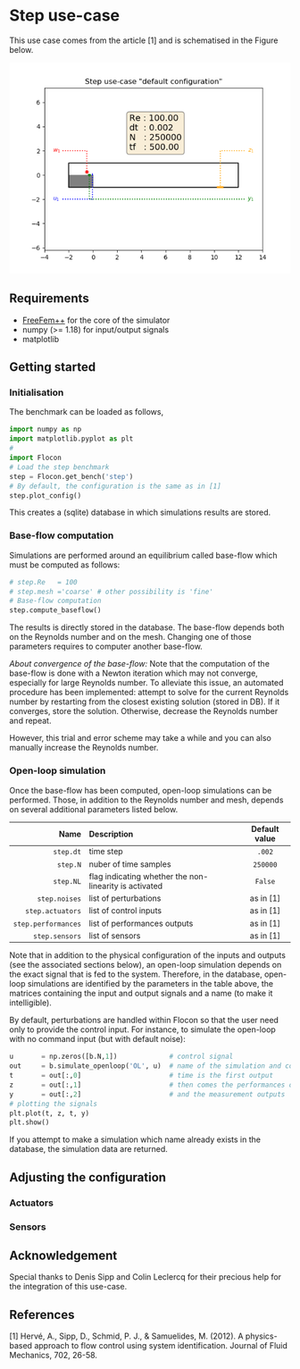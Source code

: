 # Step use-case

This use case comes from the article [1] and is schematised in the Figure below.

![Default configuration](./static/step_default.png)

## Requirements

* [FreeFem++](https://freefem.org/) for the core of the simulator
* numpy (>= 1.18) for input/output signals
* matplotlib

## Getting started

### Initialisation

The benchmark can be loaded as follows,

```python
import numpy as np
import matplotlib.pyplot as plt
#
import Flocon
# Load the step benchmark
step = Flocon.get_bench('step')
# By default, the configuration is the same as in [1]
step.plot_config()
```
This creates a (sqlite) database in which simulations results are stored.

### Base-flow computation

Simulations are performed around an equilibrium called base-flow which  must be computed as follows:

```python
# step.Re   = 100
# step.mesh ='coarse' # other possibility is 'fine'
# Base-flow computation
step.compute_baseflow()
```
The results is directly stored in the database. The base-flow depends both on the Reynolds number and on the mesh. Changing one of those parameters requires to computer another base-flow.


*About convergence of the base-flow:* Note that the computation of the base-flow is done with a Newton iteration which may not converge, especially for large Reynolds number. To alleviate this issue, an automated procedure has been implemented: attempt to solve for the current Reynolds number by restarting from the closest existing solution (stored in DB). If it converges, store the solution. Otherwise, decrease the Reynolds number and repeat.

However, this trial and error scheme may take a while and you can also manually increase the Reynolds number.

### Open-loop simulation

Once the base-flow has been computed, open-loop simulations can be performed. Those, in addition to the Reynolds number and mesh, depends on several additional parameters listed below.


|   Name              | Description                                            |  Default value |
|--------------------:|:-------------------------------------------------------|:--------------:|
| `step.dt`           | time step                                              |  `.002`        |
| `step.N`            | nuber of time samples                                  |  `250000`      |
| `step.NL`           | flag indicating whether the non-linearity is activated |  `False`       |
| `step.noises`       | list of perturbations                                  |  as in [1]     |
| `step.actuators`    | list of control inputs                                 |  as in [1]     |
| `step.performances` | list of performances outputs                           |  as in [1]     |
| `step.sensors`      | list of sensors                                        |  as in [1]     |

Note that in addition to the physical configuration of the inputs and outputs (see the associated sections below), an open-loop simulation depends on the exact signal that is fed to the system. Therefore, in the database, open-loop simulations are identified by the parameters in the table above, the matrices containing the input and output signals and a name (to make it intelligible).

By default, perturbations are handled within Flocon so that the user need only to provide the control input. For instance, to simulate the open-loop with no command input (but with default noise):

```python
u       = np.zeros([b.N,1])             # control signal
out     = b.simulate_openloop('OL', u)  # name of the simulation and comand
t       = out[:,0]                      # time is the first output
z       = out[:,1]                      # then comes the performances outputs
y       = out[:,2]                      # and the measurement outputs
# plotting the signals
plt.plot(t, z, t, y)
plt.show()
```
If you attempt to make a simulation which name already exists in the database, the simulation data are returned.

## Adjusting the configuration

### Actuators
### Sensors


## Acknowledgement  

Special thanks to Denis Sipp and Colin Leclercq for their precious help for the integration of this use-case.

## References

[1] Hervé, A., Sipp, D., Schmid, P. J., & Samuelides, M. (2012). A physics-based approach to flow control using system identification. Journal of Fluid Mechanics, 702, 26-58.
